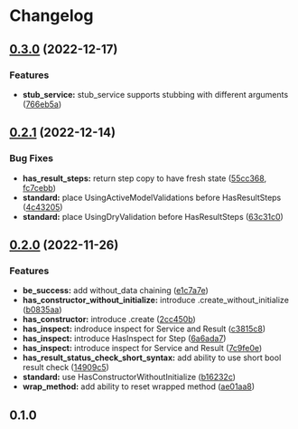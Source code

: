 # Changelog

## [0.3.0](https://github.com/marian13/convenient_service/compare/v0.2.1...v0.3.0) (2022-12-17)


### Features

* **stub_service:** stub_service supports stubbing with different arguments ([766eb5a](https://github.com/marian13/convenient_service/commit/766eb5a25cfbd49b699ca5c0c0ffa5524dc46548))

## [0.2.1](https://github.com/marian13/convenient_service/compare/v0.2.0...v0.2.1) (2022-12-14)


### Bug Fixes

* **has_result_steps:** return step copy to have fresh state ([55cc368](https://github.com/marian13/convenient_service/commit/55cc368484641040c0c76ecb38872cc9a268397c), [fc7cebb](https://github.com/marian13/convenient_service/commit/fc7cebb4e159af7b35eac3cf8c25c7009e14c9d1))
* **standard:** place UsingActiveModelValidations before HasResultSteps ([4c43205](https://github.com/marian13/convenient_service/commit/4c43205382da2e7ae395fea6639c2bcc43d1eec2))
* **standard:** place UsingDryValidation before HasResultSteps ([63c31c0](https://github.com/marian13/convenient_service/commit/63c31c04ac7c2581defd3557aad13db3188806ba))

## [0.2.0](https://github.com/marian13/convenient_service/compare/v0.1.0...v0.2.0) (2022-11-26)


### Features

* **be_success:** add without_data chaining ([e1c7a7e](https://github.com/marian13/convenient_service/commit/e1c7a7e534b4c8c112b343a3318177d69f7ad06d))
* **has_constructor_without_initialize:** introduce .create_without_initialize ([b0835aa](https://github.com/marian13/convenient_service/commit/b0835aaae46820b47ecc57887613acd8599c1908))
* **has_constructor:** introduce .create ([2cc450b](https://github.com/marian13/convenient_service/commit/2cc450bd529596ac8e2fda3d26c2e0b1d4fad959))
* **has_inspect:** indroduce inspect for Service and Result ([c3815c8](https://github.com/marian13/convenient_service/commit/c3815c8d25f47d8f2457ccfbad8660a930e32da1))
* **has_inspect:** introduce HasInspect for Step ([6a6ada7](https://github.com/marian13/convenient_service/commit/6a6ada73962ea96f5e9c40d62e87d91a1e09b961))
* **has_inspect:** introduce inspect for Service and Result ([7c9fe0e](https://github.com/marian13/convenient_service/commit/7c9fe0e4a7aedfcaff1e717f99a934d2fab4c03b))
* **has_result_status_check_short_syntax:** add ability to use short bool result check ([14909c5](https://github.com/marian13/convenient_service/commit/14909c584164a2bd130f788fa48e76edd3c7a758))
* **standard:** use HasConstructorWithoutInitialize ([b16232c](https://github.com/marian13/convenient_service/commit/b16232c88fe75028531cd7e834fb59fece49d122))
* **wrap_method:** add ability to reset wrapped method ([ae01aa8](https://github.com/marian13/convenient_service/commit/ae01aa825dcf0d06b2abdc693331dccb65d95d6b))


## 0.1.0

